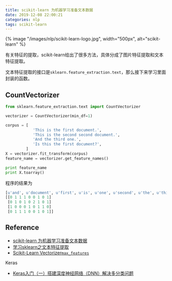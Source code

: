 ```yaml
---
title: scikit-learn 为机器学习准备文本数据
date: 2019-12-08 22:00:21
categories: nlp
tags: scikit-learn
---
```


{% image "/images/nlp/scikit-learn-logo.jpg", width="500px", alt="scikit-learn" %}

<!-- more -->

有关特征的提取，scikit-learn给出了很多方法，具体分成了图片特征提取和文本特征提取。

文本特征提取的接口是`sklearn.feature_extraction.text`，那么接下来学习里面封装的函数。

## CountVectorizer

```python
from sklearn.feature_extraction.text import CountVectorizer

vectorizer = CountVectorizer(min_df=1)

corpus = [
            'This is the first document.',
            'This is the second second document.',
            'And the third one.',
            'Is this the first document?',
         ]
X = vectorizer.fit_transform(corpus)
feature_name = vectorizer.get_feature_names()

print feature_name
print X.toarray()
```

程序的结果为

```python
[u'and', u'document', u'first', u'is', u'one', u'second', u'the', u'third', u'this']
[[0 1 1 1 0 0 1 0 1]
 [0 1 0 1 0 2 1 0 1]
 [1 0 0 0 1 0 1 1 0]
 [0 1 1 1 0 0 1 0 1]]
```

## Reference

- [scikit-learn 为机器学习准备文本数据][1]
- [学习sklearn之文本特征提取][2]
- [Scikit-Learn Vectorizer`max_features`][3]

Keras

- [Keras入门（一）搭建深度神经网络（DNN）解决多分类问题][4]

[1]: https://zhuanlan.zhihu.com/p/33779124
[2]: https://zhangzirui.github.io/posts/Document-14%20%28sklearn-feature%29.md
[3]: https://codeday.me/bug/20190429/1001523.html
[4]: https://www.cnblogs.com/jclian91/p/9777108.html


